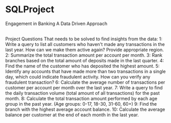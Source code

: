 # SQLProject 
Engagement in Banking A Data Driven Approach
<br> 

<br>
Project Questions That needs to be solved to find insights from the data:
1: Write a query to list all customers who haven't made any transactions in the last year. How can we make them active again? Provide appropriate region.
2: Summarize the total transaction amount per account per month.
3: Rank branches based on the total amount of deposits made in the last quarter.
4: Find the name of the customer who has deposited the highest amount.
5: Identify any accounts that have made more than two transactions in a single day, which could indicate fraudulent activity. How
can you verify any fraudulent transaction?
6: Calculate the average number of transactions per customer per account per month over the last year.
7: Write a query to find the daily transaction volume (total amount of all transactions) for the past month.
8: Calculate the total transaction amount performed by each age group in the past year. (Age groups: 0-17, 18-30, 31-60, 60+)
9: Find the branch with the highest average account balance.
10: Calculate the average balance per customer at the end of each month in the last year.


